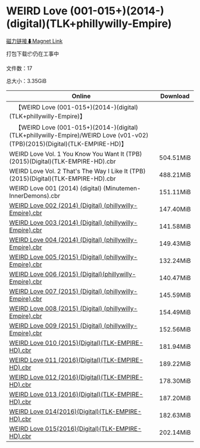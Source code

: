 # WEIRD Love (001-015+)(2014-)(digital)(TLK+phillywilly-Empire)

[磁力链接⬇Magnet Link](magnet:?xt=urn:btih:a80269b9069c2e84cb9d839f92dbdccf70500ed1&dn=WEIRD%20Love%20%28001-015%2B%29%282014-%29%28digital%29%28TLK%2Bphillywilly-Empire%29)

打包下载📦仍在工事中

文件数：17

总大小：3.35GiB

Online | Download
--- | ---
&emsp;【WEIRD Love (001-015+)(2014-)(digital)(TLK+phillywilly-Empire)】 | 
&emsp;【WEIRD Love (001-015+)(2014-)(digital)(TLK+phillywilly-Empire)/WEIRD Love (v01-v02)(TPB)(2015)(Digital)(TLK-EMPIRE-HD)】 | 
WEIRD Love Vol. 1 You Know You Want It (TPB)(2015)(Digital)(TLK-EMPIRE-HD).cbr | 504.51MiB
WEIRD Love Vol. 2 That's The Way I Like It (TPB)(2015)(Digital)(TLK-EMPIRE-HD).cbr | 488.21MiB
WEIRD Love 001 (2014) (digital) (Minutemen-InnerDemons).cbr | 151.11MiB
[WEIRD Love 002 (2014) (Digital) (phillywilly-Empire).cbr](https://github.com/alicewish/markdown/blob/master/comic/WEIRD-Love-002-2014-Digital-phillywilly-Empire-cbr.md) | 147.40MiB
[WEIRD Love 003 (2014) (Digital) (phillywilly-Empire).cbr](https://github.com/alicewish/markdown/blob/master/comic/WEIRD-Love-003-2014-Digital-phillywilly-Empire-cbr.md) | 141.58MiB
[WEIRD Love 004 (2014) (Digital) (phillywilly-Empire).cbr](https://github.com/alicewish/markdown/blob/master/comic/WEIRD-Love-004-2014-Digital-phillywilly-Empire-cbr.md) | 149.43MiB
[WEIRD Love 005 (2015) (Digital) (phillywilly-Empire).cbr](https://github.com/alicewish/markdown/blob/master/comic/WEIRD-Love-005-2015-Digital-phillywilly-Empire-cbr.md) | 132.24MiB
[WEIRD Love 006 (2015) (Digital)(phillywilly-Empire).cbr](https://github.com/alicewish/markdown/blob/master/comic/WEIRD-Love-006-2015-Digital-phillywilly-Empire-cbr.md) | 140.47MiB
[WEIRD Love 007 (2015) (Digital) (phillywilly-Empire).cbr](https://github.com/alicewish/markdown/blob/master/comic/WEIRD-Love-007-2015-Digital-phillywilly-Empire-cbr.md) | 145.59MiB
[WEIRD Love 008 (2015) (Digital) (phillywilly-Empire).cbr](https://github.com/alicewish/markdown/blob/master/comic/WEIRD-Love-008-2015-Digital-phillywilly-Empire-cbr.md) | 154.49MiB
[WEIRD Love 009 (2015) (Digital) (phillywilly-Empire).cbr](https://github.com/alicewish/markdown/blob/master/comic/WEIRD-Love-009-2015-Digital-phillywilly-Empire-cbr.md) | 152.56MiB
[WEIRD Love 010 (2015)(Digital)(TLK-EMPIRE-HD).cbr](https://github.com/alicewish/markdown/blob/master/comic/WEIRD-Love-010-2015-Digital-TLK-EMPIRE-HD-cbr.md) | 181.94MiB
[WEIRD Love 011 (2016)(Digital)(TLK-EMPIRE-HD).cbr](https://github.com/alicewish/markdown/blob/master/comic/WEIRD-Love-011-2016-Digital-TLK-EMPIRE-HD-cbr.md) | 189.22MiB
[WEIRD Love 012 (2016)(Digital)(TLK-EMPIRE-HD).cbr](https://github.com/alicewish/markdown/blob/master/comic/WEIRD-Love-012-2016-Digital-TLK-EMPIRE-HD-cbr.md) | 178.30MiB
[WEIRD Love 013 (2016)(Digital)(TLK-EMPIRE-HD).cbr](https://github.com/alicewish/markdown/blob/master/comic/WEIRD-Love-013-2016-Digital-TLK-EMPIRE-HD-cbr.md) | 187.20MiB
[WEIRD Love 014(2016)(Digital)(TLK-EMPIRE-HD).cbr](https://github.com/alicewish/markdown/blob/master/comic/WEIRD-Love-014-2016-Digital-TLK-EMPIRE-HD-cbr.md) | 182.63MiB
[WEIRD Love 015(2016)(Digital)(TLK-EMPIRE-HD).cbr](https://github.com/alicewish/markdown/blob/master/comic/WEIRD-Love-015-2016-Digital-TLK-EMPIRE-HD-cbr.md) | 202.14MiB